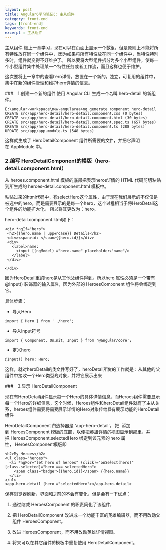 ```yaml
---
layout: post
title: Angular6学习笔记6: 主从组件
category: front-end
tags: [front-end]
keywords: front-end
excerpt : 主从组件
---
```


主从组件
继上一章学习，现在可以在页面上显示一个数组，但是原则上不能将所有特性放在同一个组件中，
因为如果将所有特性放在同一个组件中，当特性特别多时，组件就变得不好维护了。
所以要将大型组件拆分为多个小型组件，使每一个小型组件集中处理某一个特性任务或者工作流，而且这样也便于维护。<br/>

这次要将上一章中的查看hero详情，放置在一个新的，独立，可复用的组件中，集中在新的组件管理和维护hero详情的信息。

###　1.创建一个新的组件
使用 Angular CLI 生成一个名叫 hero-detail 的新组件。
```
E:\angular-workspace\new-angularaa>ng generate component hero-detail
CREATE src/app/hero-detail/hero-detail.component.css (0 bytes)
CREATE src/app/hero-detail/hero-detail.component.html (30 bytes)
CREATE src/app/hero-detail/hero-detail.component.spec.ts (657 bytes)
CREATE src/app/hero-detail/hero-detail.component.ts (288 bytes)
UPDATE src/app/app.module.ts (548 bytes)
```
这样就生成了 HeroDetailComponent 组件所需要的文件，并把它声明在 AppModule 中。

### 2.编写 HeroDetailComponent的模版（hero-detail.component.html）
从 heroes.component.html 模板的底部把表示heros详情的 HTML 代码剪切粘贴到所生成的 heroes-detail.component.html 模板中。<br/>

粘贴过来的html代码中，有selectHero这个属性，由于现在我们展示的不仅仅是被选中的hero，而是需要展示的是每一个hero，这个过程相当于将HeroDetail这个组件的功能扩大化。
所以将其更改为：hero。<br/>

 hero-detail.component.html如下：
 ```
<div *ngIf="hero">
  <h2>{{hero.name | uppercase}} Details</h2>
  <div><span>id: </span>{{hero.id}}</div>
  <div>
    <label>name:
      <input [(ngModel)]="hero.name" placeholder="name"/>
    </label>
  </div>
 
</div>
```

因为HeroDetail重的hero是从其他父组件得到。所以hero 属性必须是一个带有 @Input() 装饰器的输入属性，因为外部的 HeroesComponent 组件将会绑定到它。<br/>

具体步骤：

- 导入Hero

```
import { Hero } from '../hero';
```

- 导入Input符号

```
import { Component, OnInit, Input } from '@angular/core';
```

- 定义hero

```
@Input() hero: Hero;
```

这样，就对heroDetail的类文件写好了，heroDetail所做的工作就是：从其他的父组件中接收一个Hero类型的对象，并将它展示出来

###　3.显示 HeroDetailComponent

现在有HeroDetail组件显示每一个Hero的具体详情信息，而Heroes组件需要显示每一个Hero的详细信息，这个时候，Heroes组件和heroDetail组件就有了主从关系，heroes组件需要将需要展示详情的Hero对象传给具有展示功能的HeroDetail组件

HeroDetailComponent 的选择器是 'app-hero-detail'。 把 <app-hero-detail> 添加到 HeroesComponent 模板的底部，以便把英雄详情的视图显示到那里，并把 HeroesComponent.selectedHero 绑定到该元素的 hero 属性， HeroesComponent模版即

```
<h2>My Heroes</h2>
<ul class="heroes">
  <li *ngFor="let hero of heroes" (click)="onSelect(hero)" [class.selected]="hero === selectedHero">
    <span class="badge">{{hero.id}}</span> {{hero.name}}
  </li>
</ul>
<app-hero-detail [hero]="selectedHero"></app-hero-detail>
```

保存浏览器刷新，界面和之前的不会有变化，但是会有一下优点：

1. 通过缩减 HeroesComponent 的职责简化了该组件。

2. 把 HeroDetailComponent 改进成一个功能丰富的英雄编辑器，而不用改动父组件 HeroesComponent。

3. 改进 HeroesComponent，而不用改动英雄详情视图。

4. 将来可以在其它组件的模板中重复使用 HeroDetailComponent。